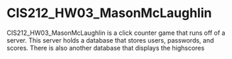 # CIS212_HW03_MasonMcLaughlin
 
CIS212_HW03_MasonMcLaughlin is a click counter game that runs off of a server. This server holds a database that stores users, passwords, and scores. There is also another database that displays the highscores
